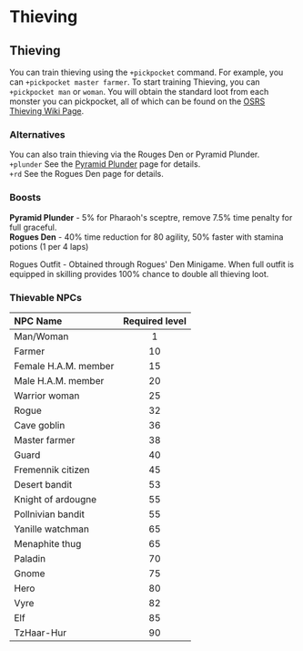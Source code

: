 # Thieving

## Thieving

You can train thieving using the `+pickpocket` command. For example, you can `+pickpocket master farmer`. To start training Thieving, you can `+pickpocket man` or `woman`. You will obtain the standard loot from each monster you can pickpocket, all of which can be found on the [OSRS Thieving Wiki Page](https://oldschool.runescape.wiki/w/Thieving).

### Alternatives

You can also train thieving via the Rouges Den or Pyramid Plunder.  
`+plunder` See the [Pyramid Plunder](https://wiki.oldschool.gg/minigames/pyramid-plunder) page for details.  
`+rd` See the Rogues Den page for details.

### Boosts

**Pyramid Plunder** - 5% for Pharaoh's sceptre, remove 7.5% time penalty for full graceful.   
**Rogues Den** - 40% time reduction for 80 agility, 50% faster with stamina potions \(1 per 4 laps\)

Rogues Outfit - Obtained through Rogues' Den Minigame. When full outfit is equipped in skilling provides 100% chance to double all thieving loot.

### Thievable NPCs

| **NPC Name** | **Required level** |
| :--- | :---: |
| Man/Woman | 1 |
| Farmer | 10 |
| Female H.A.M. member | 15 |
| Male H.A.M. member | 20 |
| Warrior woman | 25 |
| Rogue | 32 |
| Cave goblin | 36 |
| Master farmer | 38 |
| Guard | 40 |
| Fremennik citizen | 45 |
| Desert bandit | 53 |
| Knight of ardougne | 55 |
| Pollnivian bandit | 55 |
| Yanille watchman | 65 |
| Menaphite thug | 65 |
| Paladin | 70 |
| Gnome | 75 |
| Hero | 80 |
| Vyre | 82 |
| Elf | 85 |
| TzHaar-Hur | 90 |

## 

